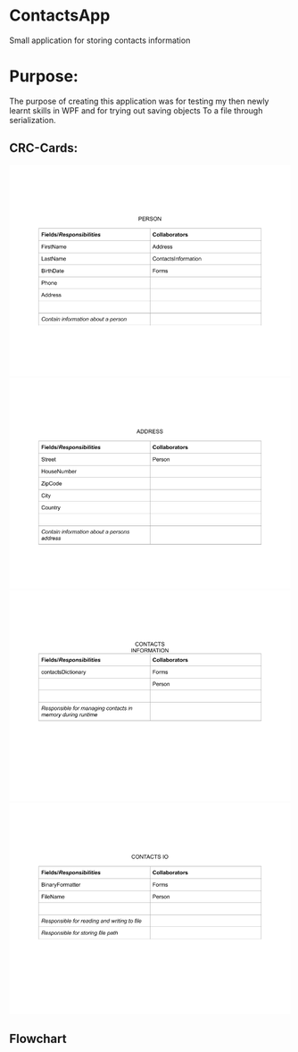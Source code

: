 # ContactsApp
Small application for storing contacts information

# Purpose:
The purpose of creating this application was for testing my then newly 
learnt skills in WPF and for trying out saving objects To a file through 
serialization.

## CRC-Cards:
![Person](CRC-Person.png)
![Address](CRC-Address.png)
![ContactsInformation](CRC-ContactsInformation.png)
![ContactsIO](CRC-ContactsIO.png)

## Flowchart

